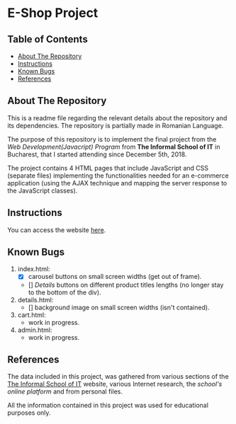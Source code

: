 # E-Shop Project

## Table of Contents

* [About The Repository](#abouttherepository)
* [Instructions](#instructions)
* [Known Bugs](#knownbugs)
* [References](#references)



## About The Repository

This is a readme file regarding the relevant details about the repository and its dependencies. The repository is partially made in Romanian Language.

The purpose of this repository is to implement the final project from the _Web Development(Javacript) Program_ from  **The Informal School of IT** in Bucharest, that I started attending since December 5th, 2018.

The project contains 4 HTML pages that include JavaScript and CSS (separate files) implementing the functionalities needed for an e-commerce application (using the AJAX technique and mapping the server response to the JavaScript classes).



## Instructions

You can access the website [here](https://tudordan.github.io/Electronic-Shop/).



## Known Bugs

1. index.html:
    - [x] carousel buttons on small screen widths (get out of frame).
    - [] *Details* buttons on different product titles lengths (no longer stay to the bottom of the div).
2. details.html:
    - [] background image on small screen widths (isn't contained).
3. cart.html:
    - work in progress.
4. admin.html:
    - work in progress.



## References

The data included in this project, was gathered from various sections of the [The Informal School of IT](https://informalschool.com/) website, various Internet research, the _school's online platform_ and from personal files.

All the information contained in this project was used for educational purposes only.